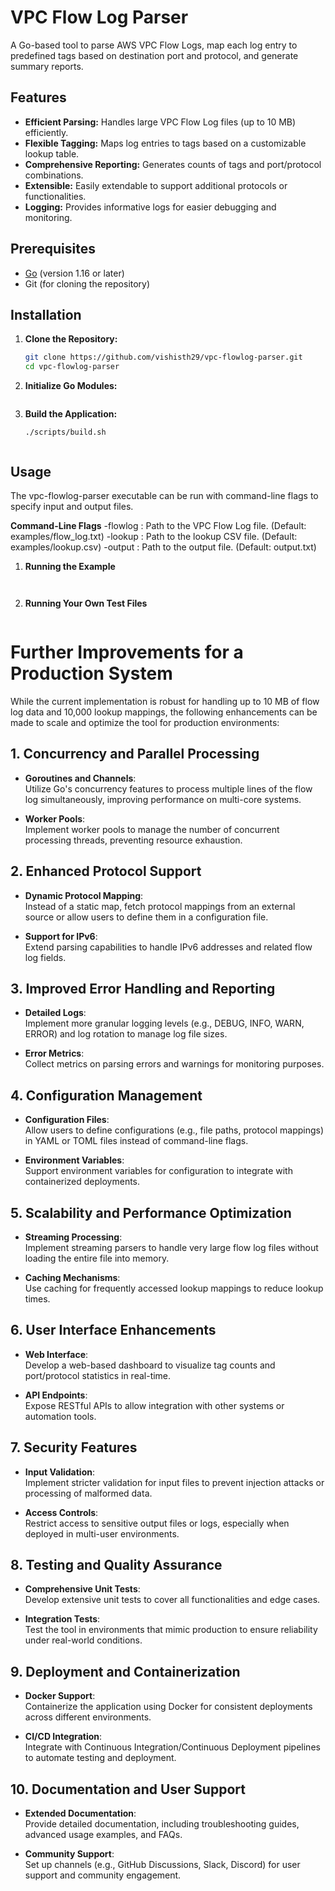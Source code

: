 # VPC Flow Log Parser

A Go-based tool to parse AWS VPC Flow Logs, map each log entry to predefined tags based on destination port and protocol, and generate summary reports.

## Features

- **Efficient Parsing:** Handles large VPC Flow Log files (up to 10 MB) efficiently.
- **Flexible Tagging:** Maps log entries to tags based on a customizable lookup table.
- **Comprehensive Reporting:** Generates counts of tags and port/protocol combinations.
- **Extensible:** Easily extendable to support additional protocols or functionalities.
- **Logging:** Provides informative logs for easier debugging and monitoring.

## Prerequisites

- [Go](https://golang.org/dl/) (version 1.16 or later)
- Git (for cloning the repository)

## Installation

1. **Clone the Repository:**

   ```bash
   git clone https://github.com/vishisth29/vpc-flowlog-parser.git
   cd vpc-flowlog-parser

2. **Initialize Go Modules:**

   ```go mod tidy

3. **Build the Application:**

   ```chmod +x scripts/build.sh
   ./scripts/build.sh


## Usage
The vpc-flowlog-parser executable can be run with command-line flags to specify input and output files.

**Command-Line Flags**
-flowlog : Path to the VPC Flow Log file. (Default: examples/flow_log.txt)
-lookup : Path to the lookup CSV file. (Default: examples/lookup.csv)
-output : Path to the output file. (Default: output.txt)


1. **Running the Example**

   ```./bin/flowlogparser -flowlog=examples/flow_log.txt -lookup=examples/lookup.csv -output=output.txt


2. **Running Your Own Test Files**

   ```./bin/flowlogparser -flowlog=path/to/<TEST_FLOW_LOG>.txt -lookup=path/to/<TEST_LOOKUP>.csv -output=path/to/<TEST_OUTPUT>.txt

# Further Improvements for a Production System

While the current implementation is robust for handling up to 10 MB of flow log data and 10,000 lookup mappings, the following enhancements can be made to scale and optimize the tool for production environments:

## 1. Concurrency and Parallel Processing

- **Goroutines and Channels**:  
  Utilize Go's concurrency features to process multiple lines of the flow log simultaneously, improving performance on multi-core systems.

- **Worker Pools**:  
  Implement worker pools to manage the number of concurrent processing threads, preventing resource exhaustion.

## 2. Enhanced Protocol Support

- **Dynamic Protocol Mapping**:  
  Instead of a static map, fetch protocol mappings from an external source or allow users to define them in a configuration file.

- **Support for IPv6**:  
  Extend parsing capabilities to handle IPv6 addresses and related flow log fields.

## 3. Improved Error Handling and Reporting

- **Detailed Logs**:  
  Implement more granular logging levels (e.g., DEBUG, INFO, WARN, ERROR) and log rotation to manage log file sizes.

- **Error Metrics**:  
  Collect metrics on parsing errors and warnings for monitoring purposes.

## 4. Configuration Management

- **Configuration Files**:  
  Allow users to define configurations (e.g., file paths, protocol mappings) in YAML or TOML files instead of command-line flags.

- **Environment Variables**:  
  Support environment variables for configuration to integrate with containerized deployments.

## 5. Scalability and Performance Optimization

- **Streaming Processing**:  
  Implement streaming parsers to handle very large flow log files without loading the entire file into memory.

- **Caching Mechanisms**:  
  Use caching for frequently accessed lookup mappings to reduce lookup times.

## 6. User Interface Enhancements

- **Web Interface**:  
  Develop a web-based dashboard to visualize tag counts and port/protocol statistics in real-time.

- **API Endpoints**:  
  Expose RESTful APIs to allow integration with other systems or automation tools.

## 7. Security Features

- **Input Validation**:  
  Implement stricter validation for input files to prevent injection attacks or processing of malformed data.

- **Access Controls**:  
  Restrict access to sensitive output files or logs, especially when deployed in multi-user environments.

## 8. Testing and Quality Assurance

- **Comprehensive Unit Tests**:  
  Develop extensive unit tests to cover all functionalities and edge cases.

- **Integration Tests**:  
  Test the tool in environments that mimic production to ensure reliability under real-world conditions.

## 9. Deployment and Containerization

- **Docker Support**:  
  Containerize the application using Docker for consistent deployments across different environments.

- **CI/CD Integration**:  
  Integrate with Continuous Integration/Continuous Deployment pipelines to automate testing and deployment.

## 10. Documentation and User Support

- **Extended Documentation**:  
  Provide detailed documentation, including troubleshooting guides, advanced usage examples, and FAQs.

- **Community Support**:  
  Set up channels (e.g., GitHub Discussions, Slack, Discord) for user support and community engagement.

